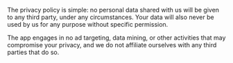 The privacy policy is simple: no personal data shared with us will be given to
any third party, under any circumstances. Your data will also never be used by
us for any purpose without specific permission.

The app engages in no ad targeting, data mining, or other activities that may
compromise your privacy, and we do not affiliate ourselves with any third
parties that do so.
